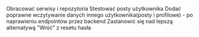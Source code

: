 Obracować serwisy i repozytoria
Stestować posty użytkownika
Dodać poprawne wczytywanie danych innego użytkownika(posty i profilowe) - po naprawieniu endpointów przez backend
Zastanowić się nad lepszą alternatywą "Wróć" z resetu hasła